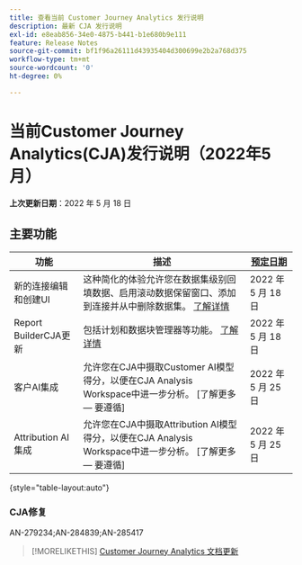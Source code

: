 ```yaml
---
title: 查看当前 Customer Journey Analytics 发行说明
description: 最新 CJA 发行说明
exl-id: e8eab856-34e0-4875-b441-b1e680b9e111
feature: Release Notes
source-git-commit: bf1f96a26111d43935404d300699e2b2a768d375
workflow-type: tm+mt
source-wordcount: '0'
ht-degree: 0%

---
```


# 当前Customer Journey Analytics(CJA)发行说明（2022年5月）

**上次更新日期**：2022 年 5 月 18 日

## 主要功能

| 功能 | 描述 | [预定日期](/help/release-notes/releases.md) |
| ----------- | ---------- | ----- |
| 新的连接编辑和创建UI | 这种简化的体验允许您在数据集级别回填数据、启用滚动数据保留窗口、添加到连接并从中删除数据集。 [了解详情](/help/connections/create-connection.md) | 2022 年 5 月 18 日 |
| Report BuilderCJA更新 | 包括计划和数据块管理器等功能。 [了解详情](https://experienceleague.adobe.com/docs/analytics-platform/using/cja-reportbuilder/manage-reportbuilder.html) | 2022 年 5 月 18 日 |
| 客户AI集成 | 允许您在CJA中摄取Customer AI模型得分，以便在CJA Analysis Workspace中进一步分析。 [了解更多 — 要遵循] | 2022 年 5 月 25 日 |
| Attribution AI集成 | 允许您在CJA中摄取Attribution AI模型得分，以便在CJA Analysis Workspace中进一步分析。 [了解更多 — 要遵循] | 2022 年 5 月 25 日 |

{style=&quot;table-layout:auto&quot;}

### CJA修复

AN-279234;AN-284839;AN-285417

>[!MORELIKETHIS]
>[Customer Journey Analytics 文档更新](/help/release-notes/doc-changes.md)
